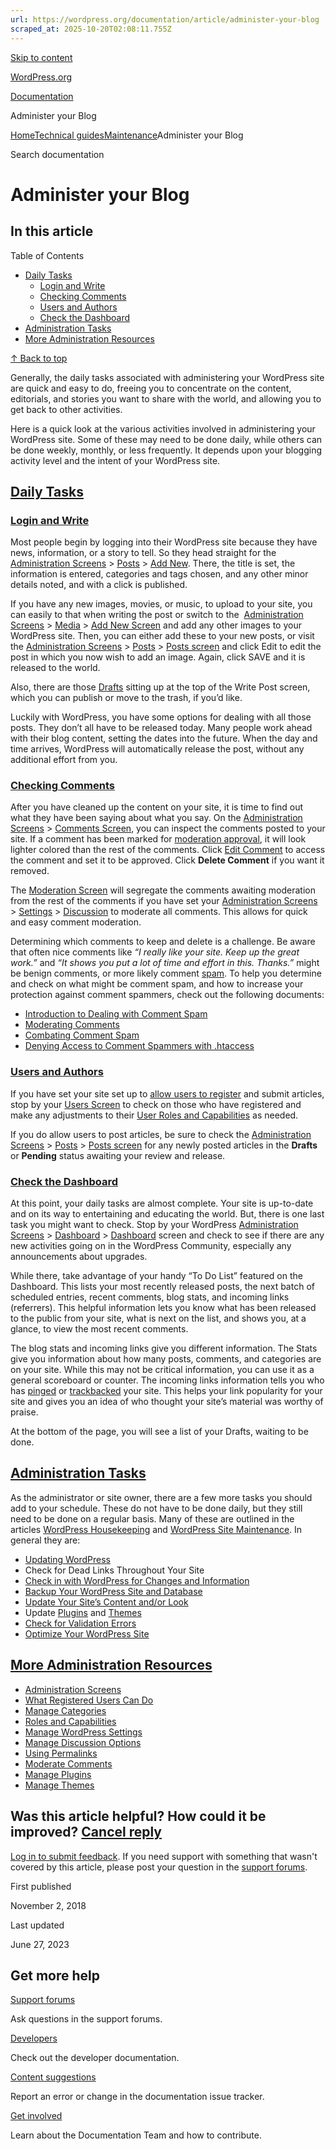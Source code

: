```yaml
---
url: https://wordpress.org/documentation/article/administer-your-blog
scraped_at: 2025-10-20T02:08:11.755Z
---
```


[Skip to content](https://wordpress.org/documentation/article/administer-your-blog/#wp--skip-link--target)

[WordPress.org](https://wordpress.org/)

[Documentation](https://wordpress.org/documentation)

Administer your Blog

[Home](https://wordpress.org/documentation)[Technical guides](https://wordpress.org/documentation/technical-guides/)[Maintenance](https://wordpress.org/documentation/category/maintenance/)Administer your Blog

Search documentation

# Administer your Blog

## In this article

Table of Contents

- [Daily Tasks](https://wordpress.org/documentation/article/administer-your-blog/#daily-tasks)
  - [Login and Write](https://wordpress.org/documentation/article/administer-your-blog/#login-and-write)
  - [Checking Comments](https://wordpress.org/documentation/article/administer-your-blog/#checking-comments)
  - [Users and Authors](https://wordpress.org/documentation/article/administer-your-blog/#users-and-authors)
  - [Check the Dashboard](https://wordpress.org/documentation/article/administer-your-blog/#check-the-dashboard)
- [Administration Tasks](https://wordpress.org/documentation/article/administer-your-blog/#administration-tasks)
- [More Administration Resources](https://wordpress.org/documentation/article/administer-your-blog/#more-administration-resources)

[↑ Back to top](https://wordpress.org/documentation/article/administer-your-blog/#wp--skip-link--target)

Generally, the daily tasks associated with administering your WordPress site are quick and easy to do, freeing you to concentrate on the content, editorials, and stories you want to share with the world, and allowing you to get back to other activities.

Here is a quick look at the various activities involved in administering your WordPress site. Some of these may need to be done daily, while others can be done weekly, monthly, or less frequently. It depends upon your blogging activity level and the intent of your WordPress site.

## [Daily Tasks](https://wordpress.org/documentation/article/administer-your-blog/\#daily-tasks)

### [Login and Write](https://wordpress.org/documentation/article/administer-your-blog/\#login-and-write)

Most people begin by logging into their WordPress site because they have news, information, or a story to tell. So they head straight for the [Administration Screens](https://wordpress.org/support/article/administration-screens/) \> [Posts](https://wordpress.org/support/article/administration-screens/#add-new-post) \> [Add New](https://wordpress.org/support/article/writing-posts/). There, the title is set, the information is entered, categories and tags chosen, and any other minor details noted, and with a click is published.

If you have any new images, movies, or music, to upload to your site, you can easily to that when writing the post or switch to the ﻿ [Administration Screens](https://wordpress.org/support/article/administration-screens/) \> [Media](https://wordpress.org/support/article/administration-screens/#media-add-pictures-and-movies-to-your-posts) \> [Add New Screen](https://wordpress.org/support/article/using-images/) and add any other images to your WordPress site. Then, you can either add these to your new posts, or visit the [Administration Screens](https://wordpress.org/support/article/administration-screens/) \> [Posts](https://wordpress.org/support/article/administration-screens/#add-new-post) \> [Posts screen](https://wordpress.org/support/article/posts-screen/) and click Edit to edit the post in which you now wish to add an image. Again, click SAVE and it is released to the world.

Also, there are those [Drafts](https://wordpress.org/support/article/post-status/#draft) sitting up at the top of the Write Post screen, which you can publish or move to the trash, if you’d like.

Luckily with WordPress, you have some options for dealing with all those posts. They don’t all have to be released today. Many people work ahead with their blog content, setting the dates into the future. When the day and time arrives, WordPress will automatically release the post, without any additional effort from you.

### [Checking Comments](https://wordpress.org/documentation/article/administer-your-blog/\#checking-comments)

After you have cleaned up the content on your site, it is time to find out what they have been saying about what you say. On the [Administration Screens](https://wordpress.org/support/article/administration-screens/) \> [Comments Screen](https://codex.wordpress.org/Comments_Screen), you can inspect the comments posted to your site. If a comment has been marked for [moderation approval](https://codex.wordpress.org/Comment_Moderation), it will look lighter colored than the rest of the comments. Click [Edit Comment](https://codex.wordpress.org/Manage_Comments_SubPanel#View_Mode) to access the comment and set it to be approved. Click **Delete Comment** if you want it removed.

The [Moderation Screen](https://codex.wordpress.org/Awaiting_Moderation_SubPanel) will segregate the comments awaiting moderation from the rest of the comments if you have set your [Administration Screens](https://wordpress.org/support/article/administration-screens/) \> [Settings](https://wordpress.org/support/article/administration-screens/#settings-configuration-settings) \> [Discussion](https://wordpress.org/support/article/settings-discussion-screen/) to moderate all comments. This allows for quick and easy comment moderation.

Determining which comments to keep and delete is a challenge. Be aware that often nice comments like _“I really like your site. Keep up the great work.”_ and _“It shows you put a lot of time and effort in this. Thanks.”_ might be benign comments, or more likely comment [spam](https://wordpress.org/support/article/glossary/#spam). To help you determine and check on what might be comment spam, and how to increase your protection against comment spammers, check out the following documents:

- [Introduction to Dealing with Comment Spam](https://codex.wordpress.org/Comment_Spam)
- [Moderating Comments](https://codex.wordpress.org/Comment_Moderation)
- [Combating Comment Spam](https://codex.wordpress.org/Combating_Comment_Spam)
- [Denying Access to Comment Spammers with .htaccess](https://codex.wordpress.org/Combating_Comment_Spam/Denying_Access)

### [Users and Authors](https://wordpress.org/documentation/article/administer-your-blog/\#users-and-authors)

If you have set your site set up to [allow users to register](https://codex.wordpress.org/Registered_User_Features) and submit articles, stop by your [Users Screen](https://wordpress.org/support/article/administration-screens/#users-your-blogging-family) to check on those who have registered and make any adjustments to their [User Roles and Capabilities](https://wordpress.org/support/article/roles-and-capabilities/) as needed.

If you do allow users to post articles, be sure to check the [Administration Screens](https://wordpress.org/support/article/administration-screens/) \> [Posts](https://wordpress.org/support/article/administration-screens/#add-new-post) \> [Posts screen](https://wordpress.org/support/article/posts-screen/) for any newly posted articles in the **Drafts** or **Pending** status awaiting your review and release.

### [Check the Dashboard](https://wordpress.org/documentation/article/administer-your-blog/\#check-the-dashboard)

At this point, your daily tasks are almost complete. Your site is up-to-date and on its way to entertaining and educating the world. But, there is one last task you might want to check. Stop by your WordPress [Administration Screens](https://wordpress.org/support/article/administration-screens/) \> [Dashboard](https://wordpress.org/support/article/administration-screens/#dashboard-information-central) \> [Dashboard](https://wordpress.org/support/article/dashboard-screen/) screen and check to see if there are any new activities going on in the WordPress Community, especially any announcements about upgrades.

While there, take advantage of your handy “To Do List” featured on the Dashboard. This lists your most recently released posts, the next batch of scheduled entries, recent comments, blog stats, and incoming links (referrers). This helpful information lets you know what has been released to the public from your site, what is next on the list, and shows you, at a glance, to view the most recent comments.

The blog stats and incoming links give you different information. The Stats give you information about how many posts, comments, and categories are on your site. While this may not be critical information, you can use it as a general scoreboard or counter. The incoming links information tells you who has [pinged](https://wordpress.org/support/article/glossary/#pingback) or [trackbacked](https://wordpress.org/support/article/glossary/#trackback) your site. This helps your link popularity for your site and gives you an idea of who thought your site’s material was worthy of praise.

At the bottom of the page, you will see a list of your Drafts, waiting to be done.

## [Administration Tasks](https://wordpress.org/documentation/article/administer-your-blog/\#administration-tasks)

As the administrator or site owner, there are a few more tasks you should add to your schedule. These do not have to be done daily, but they still need to be done on a regular basis. Many of these are outlined in the articles [WordPress Housekeeping](https://codex.wordpress.org/WordPress_Housekeeping) and [WordPress Site Maintenance](https://codex.wordpress.org/WordPress_Site_Maintenance). In general they are:

- [Updating WordPress](https://wordpress.org/support/article/updating-wordpress/)
- Check for Dead Links Throughout Your Site
- [Check in with WordPress for Changes and Information](https://www.wordpress.org/)
- [Backup Your WordPress Site and Database](https://wordpress.org/support/article/backing-up-your-database/)
- [Update Your Site’s Content and/or Look](https://wordpress.org/support/article/using-themes/)
- Update [Plugins](https://wordpress.org/plugins/managing-plugins/) and [Themes](https://wordpress.org/support/article/using-themes/)
- [Check for Validation Errors](https://codex.wordpress.org/Validating_a_Website)
- [Optimize Your WordPress Site](https://wordpress.org/support/article/optimization/)

## [More Administration Resources](https://wordpress.org/documentation/article/administer-your-blog/\#more-administration-resources)

- [Administration Screens](https://wordpress.org/support/article/administration-screens/)
- [What Registered Users Can Do](https://codex.wordpress.org/Registered_User_Features)
- [Manage Categories](https://wordpress.org/support/article/administration-screens/#categories)
- [Roles and Capabilities](https://wordpress.org/support/article/roles-and-capabilities/)
- [Manage WordPress Settings](https://wordpress.org/support/article/administration-screens/#settings-configuration-settings)
- [Manage Discussion Options﻿](https://wordpress.org/support/article/settings-discussion-screen/)
- [Using Permalinks](https://wordpress.org/support/article/using-permalinks/)
- [Moderate Comments](https://codex.wordpress.org/Comment_Moderation)
- [Manage Plugins](https://wordpress.org/support/article/managing-plugins/)
- [Manage Themes](https://wordpress.org/support/article/using-themes/)

## Was this article helpful? How could it be improved? [Cancel reply](https://wordpress.org/documentation/article/administer-your-blog/\#respond)

[Log in to submit feedback](https://login.wordpress.org/?redirect_to=https%3A%2F%2Fwordpress.org%2Fdocumentation%2Farticle%2Fadminister-your-blog%2F&locale=en_US). If you need support with something that wasn't covered by this article, please post your question in the [support forums](https://wordpress.org/support/forums/).

First published

November 2, 2018

Last updated

June 27, 2023

## Get more help

[Support forums](https://wordpress.org/support/forums/)

Ask questions in the support forums.

[Developers](https://developer.wordpress.org/)

Check out the developer documentation.

[Content suggestions](https://github.com/WordPress/Documentation-Issue-Tracker/issues)

Report an error or change in the documentation issue tracker.

[Get involved](https://make.wordpress.org/docs/)

Learn about the Documentation Team and how to contribute.